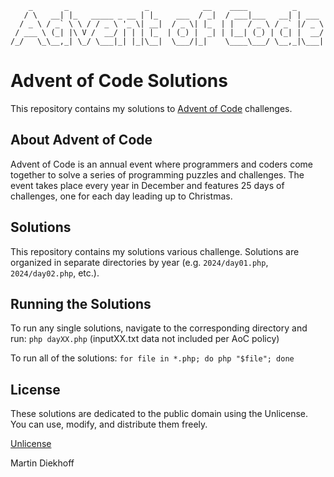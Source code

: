 ```
    _       _                 _            __    ____          _      
   / \   __| |_   _____ _ __ | |_    ___  / _|  / ___|___   __| | ___
  / _ \ / _` \ \ / / _ \ '_ \| __|  / _ \| |_  | |   / _ \ / _` |/ _ \
 / ___ \ (_| |\ V /  __/ | | | |_  | (_) |  _| | |__| (_) | (_| |  __/
/_/   \_\__,_| \_/ \___|_| |_|\__|  \___/|_|    \____\___/ \__,_|\___|

```

# Advent of Code Solutions

This repository contains my solutions to [Advent of Code](https://adventofcode.com) challenges.

## About Advent of Code

Advent of Code is an annual event where programmers and coders come together to solve a series of programming puzzles and challenges. The event takes place every year in December and features 25 days of challenges, one for each day leading up to Christmas.

## Solutions

This repository contains my solutions various challenge. Solutions are organized in separate directories by year (e.g. `2024/day01.php`, `2024/day02.php`, etc.).

## Running the Solutions

To run any single solutions, navigate to the corresponding directory and run: `php dayXX.php` (inputXX.txt data not included per AoC policy)

To run all of the solutions: `for file in *.php; do php "$file"; done`

## License

These solutions are dedicated to the public domain using the Unlicense. You can use, modify, and distribute them freely.

[Unlicense](https://unlicense.org/)

Martin Diekhoff
